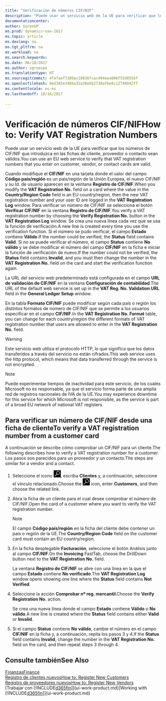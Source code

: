 ```yaml
---
title: "Verificación de números CIF/NIF"
description: "Puede usar un servicio web de la UE para verificar que los números de CIF/NIF que introduzca en las fichas de cliente, proveedor o contacto sean válidos."
documentationcenter: 
author: SorenGP
ms.prod: dynamics-nav-2017
ms.topic: article
ms.devlang: na
ms.tgt_pltfrm: na
ms.workload: na
ms.search.keywords: 
ms.date: 08/10/2017
ms.author: sgroespe
ms.translationtype: HT
ms.sourcegitcommit: 4fefaef7380ac10836fcac404eea006f55d8556f
ms.openlocfilehash: 8ed345e346ba32a38ebb2738afbe6c12749842ff
ms.contentlocale: es-es
ms.lasthandoff: 10/16/2017

---
```

# <a name="how-to-verify-vat-registration-numbers"></a><span data-ttu-id="b7ea1-103">Verificación de números CIF/NIF</span><span class="sxs-lookup"><span data-stu-id="b7ea1-103">How to: Verify VAT Registration Numbers</span></span>
<span data-ttu-id="b7ea1-104">Puede usar un servicio web de la UE para verificar que los números de CIF/NIF que introduzca en las fichas de cliente, proveedor o contacto sean válidos.</span><span class="sxs-lookup"><span data-stu-id="b7ea1-104">You can use an EU web service to verify that VAT registration numbers that you enter on customer, vendor, or contact cards are valid.</span></span>  

 <span data-ttu-id="b7ea1-105">Cuando modifique el **CIF/NIF** en una tarjeta donde el valor del campo **Código país/región** es un país/región de la Unión Europea, el nuevo CIF/NIF y su Id. de usuario aparecen en la ventana **Registro de CIF/NIF**.</span><span class="sxs-lookup"><span data-stu-id="b7ea1-105">When you modify the **VAT Registration No.** field on a card where the value in the **Country/Region Code** field is an EU country/region, then the new VAT registration number and your user ID are logged in the **VAT Registration Log** window.</span></span> <span data-ttu-id="b7ea1-106">Para verificar un número de CIF/NIF se selecciona el botón **Verificar CIF/NIF** en la ventana **Registro de CIF/NIF**.</span><span class="sxs-lookup"><span data-stu-id="b7ea1-106">You verify a VAT registration number by choosing the **Verify Registration No.** button in the **VAT Registration Log** window.</span></span> <span data-ttu-id="b7ea1-107">Se crea una nueva línea cada vez que se usa la función de verificación.</span><span class="sxs-lookup"><span data-stu-id="b7ea1-107">A new line is created every time you use the verification function.</span></span> <span data-ttu-id="b7ea1-108">Si el número se pudo verificar, el campo **Estado** contiene **Válido**.</span><span class="sxs-lookup"><span data-stu-id="b7ea1-108">If the number could be verified, the **Status** field contains **Valid**.</span></span> <span data-ttu-id="b7ea1-109">Si no se puede verificar el número, el campo **Status** contiene **No válido** y se debe modificar el número del campo **CIF/NIF** en la ficha e iniciar la función de verificación de nuevo.</span><span class="sxs-lookup"><span data-stu-id="b7ea1-109">If the number could not be verified, the **Status** field contains **Invalid**, and you must then change the number in the **VAT Registration No.** field on the card and start the verification function again.</span></span>  

 <span data-ttu-id="b7ea1-110">La URL del servicio web predeterminado está configurada en el campo **URL de validación de CIF/NIF** en la ventana **Configuración de contabilidad**.</span><span class="sxs-lookup"><span data-stu-id="b7ea1-110">The URL of the default web service is set up in the **VAT Reg. No. Validation URL** field in the **General Ledger Setup** window.</span></span>  

 <span data-ttu-id="b7ea1-111">En la tabla **Formato CIF/NIF** puede modificar según cada país o región los distintos formatos de número de CIF/NIF que se permite a los usuarios especificar en el campo **CIF/NIF**.</span><span class="sxs-lookup"><span data-stu-id="b7ea1-111">In the **VAT Registration No. Format** table, you can change for each country/region the different formats of VAT registration number that users are allowed to enter in the **VAT Registration No.** field.</span></span>  

> [!WARNING]  
>  <span data-ttu-id="b7ea1-112">Este servicio web utiliza el protocolo HTTP, lo que significa que los datos transferidos a través del servicio no están cifrados.</span><span class="sxs-lookup"><span data-stu-id="b7ea1-112">This web service uses the http protocol, which means that data transferred through the service is not encrypted.</span></span>  

> [!NOTE]  
>  <span data-ttu-id="b7ea1-113">Puede experimentar tiempos de inactividad para este servicio, de los cuales Microsoft no es responsable, ya que el servicio forma parte de una amplia red de registros nacionales de IVA de la UE.</span><span class="sxs-lookup"><span data-stu-id="b7ea1-113">You may experience downtime for this service for which Microsoft is not responsible, as the service is part of a broad EU network of national VAT registers.</span></span>  

## <a name="to-verify-a-vat-registration-number-from-a-customer-card"></a><span data-ttu-id="b7ea1-114">Para verificar un número de CIF/NIF desde una ficha de cliente</span><span class="sxs-lookup"><span data-stu-id="b7ea1-114">To verify a VAT registration number from a customer card</span></span>  
<span data-ttu-id="b7ea1-115">A continuación se describe cómo comprobar un CIF/NIF para un cliente.</span><span class="sxs-lookup"><span data-stu-id="b7ea1-115">The following describes how to verify a VAT registration number for a customer.</span></span> <span data-ttu-id="b7ea1-116">Los pasos son parecidos para un proveedor y un contacto.</span><span class="sxs-lookup"><span data-stu-id="b7ea1-116">The steps are similar for a vendor and a contact.</span></span>   
1.  <span data-ttu-id="b7ea1-117">Seleccione el icono ![Buscar página o informe](media/ui-search/search_small.png "icono Buscar página o informe"), escriba **Clientes** y, a continuación, seleccione el vínculo relacionado.</span><span class="sxs-lookup"><span data-stu-id="b7ea1-117">Choose the ![Search for Page or Report](media/ui-search/search_small.png "Search for Page or Report icon") icon, enter **Customers**, and then choose the related link.</span></span>  

2.  <span data-ttu-id="b7ea1-118">Abra la ficha de un cliente para el cual desee comprobar el número de CIF/NIF.</span><span class="sxs-lookup"><span data-stu-id="b7ea1-118">Open the card of a customer where you want to verify the VAT registration number.</span></span>  

    > [!NOTE]  
    >  <span data-ttu-id="b7ea1-119">El campo **Código país/región** en la ficha del cliente debe contener un país o región de la UE.</span><span class="sxs-lookup"><span data-stu-id="b7ea1-119">The **Country/Region Code** field on the customer card must contain an EU country/region.</span></span>  
3.  <span data-ttu-id="b7ea1-120">En la ficha desplegable **Facturación**, seleccione el botón Análisis junto al campo **CIF/NIF**.</span><span class="sxs-lookup"><span data-stu-id="b7ea1-120">On the **Invoicing** FastTab, choose the DrillDown button next to the **VAT Registration No.** field.</span></span>  

    <span data-ttu-id="b7ea1-121">La ventana **Registro de CIF/NIF** se abre con una línea en la que el campo **Estado** contiene **No verificado**.</span><span class="sxs-lookup"><span data-stu-id="b7ea1-121">The **VAT Registration Log** window opens showing one line where the **Status** field contains **Not Verified**.</span></span>  
4.  <span data-ttu-id="b7ea1-122">Seleccione la acción **Comprobar nº reg. mercantil**.</span><span class="sxs-lookup"><span data-stu-id="b7ea1-122">Choose the **Verify Registration No.** action.</span></span>  

     <span data-ttu-id="b7ea1-123">Se crea una nueva línea donde el campo **Estado** contiene **Válido** o **No válido**.</span><span class="sxs-lookup"><span data-stu-id="b7ea1-123">A new line is created where the **Status** field contains either **Valid** or **Invalid**.</span></span>  
5.  <span data-ttu-id="b7ea1-124">Si el campo **Status** contiene **No válido**, cambie el número en el campo **CIF/NIF** en la ficha y, a continuación, repita los pasos 3 y 4.</span><span class="sxs-lookup"><span data-stu-id="b7ea1-124">If the **Status** field contains **Invalid**, change the number in the **VAT Registration No.** field on the card, and then repeat steps 3 through 4.</span></span>  

## <a name="see-also"></a><span data-ttu-id="b7ea1-125">Consulte también</span><span class="sxs-lookup"><span data-stu-id="b7ea1-125">See Also</span></span>  
[<span data-ttu-id="b7ea1-126">Finanzas</span><span class="sxs-lookup"><span data-stu-id="b7ea1-126">Finance</span></span>](finance.md)  
[<span data-ttu-id="b7ea1-127">Registro de clientes nuevos</span><span class="sxs-lookup"><span data-stu-id="b7ea1-127">How to: Register New Customers</span></span>](sales-how-register-new-customers.md)  
[<span data-ttu-id="b7ea1-128">Registro de proveedores nuevos</span><span class="sxs-lookup"><span data-stu-id="b7ea1-128">How to: Register New Vendors</span></span>](purchasing-how-register-new-vendors.md)  
<span data-ttu-id="b7ea1-129">[Trabajar con [!INCLUDE[d365fin](includes/d365fin_md.md)]](ui-work-product.md)</span><span class="sxs-lookup"><span data-stu-id="b7ea1-129">[Working with [!INCLUDE[d365fin](includes/d365fin_md.md)]](ui-work-product.md)</span></span>

